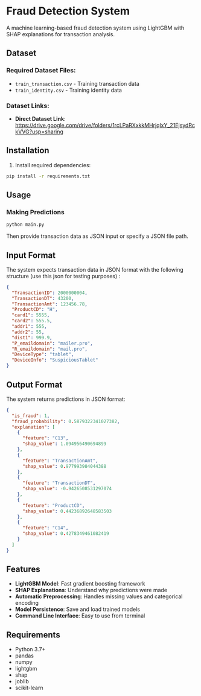 # Fraud Detection System

A machine learning-based fraud detection system using LightGBM with SHAP explanations for transaction analysis.

## Dataset

### Required Dataset Files:
- `train_transaction.csv` - Training transaction data
- `train_identity.csv` - Training identity data

### Dataset Links:
- **Direct Dataset Link**: https://drive.google.com/drive/folders/1rcLPaRXxkkMHrjqlxY_21EjsydRckVVG?usp=sharing


## Installation

1. Install required dependencies:
```bash
pip install -r requirements.txt
```

## Usage

### Making Predictions
```bash
python main.py
```

Then provide transaction data as JSON input or specify a JSON file path.


## Input Format

The system expects transaction data in JSON format with the following structure (use this json for testing purposes) :
```json
{
  "TransactionID": 2000000004,
  "TransactionDT": 43200,
  "TransactionAmt": 123456.78,
  "ProductCD": "H",
  "card1": 5555,
  "card2": 555.5,
  "addr1": 555,
  "addr2": 55,
  "dist1": 999.9,
  "P_emaildomain": "mailer.pro",
  "R_emaildomain": "mail.pro",
  "DeviceType": "tablet",
  "DeviceInfo": "SuspiciousTablet"
}

```

## Output Format

The system returns predictions in JSON format:
```json
{
  "is_fraud": 1,
  "fraud_probability": 0.5879322341027382,
  "explanation": [
    {
      "feature": "C13",
      "shap_value": 1.094956490694899
    },
    {
      "feature": "TransactionAmt",
      "shap_value": 0.977993984044388
    },
    {
      "feature": "TransactionDT",
      "shap_value": -0.9426508531297074
    },
    {
      "feature": "ProductCD",
      "shap_value": 0.44236892648583503
    },
    {
      "feature": "C14",
      "shap_value": 0.4278349461082419
    }
  ]
}
```

## Features

- **LightGBM Model**: Fast gradient boosting framework
- **SHAP Explanations**: Understand why predictions were made
- **Automatic Preprocessing**: Handles missing values and categorical encoding
- **Model Persistence**: Save and load trained models
- **Command Line Interface**: Easy to use from terminal

## Requirements

- Python 3.7+
- pandas
- numpy
- lightgbm
- shap
- joblib
- scikit-learn